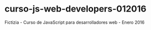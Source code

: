 # curso-js-web-developers-012016
Fictizia - Curso de JavaScript para desarrolladores web - Enero 2016
